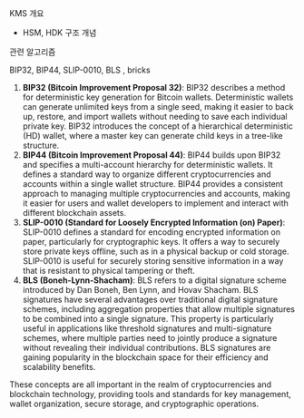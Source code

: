 



KMS 개요

- HSM, HDK 구조 개념



관련 알고리즘

BIP32, BIP44, SLIP-0010, BLS , bricks



1. **BIP32 (Bitcoin Improvement Proposal 32)**: BIP32 describes a method for deterministic key generation for Bitcoin wallets. Deterministic wallets can generate unlimited keys from a single seed, making it easier to back up, restore, and import wallets without needing to save each individual private key. BIP32 introduces the concept of a hierarchical deterministic (HD) wallet, where a master key can generate child keys in a tree-like structure.
2. **BIP44 (Bitcoin Improvement Proposal 44)**: BIP44 builds upon BIP32 and specifies a multi-account hierarchy for deterministic wallets. It defines a standard way to organize different cryptocurrencies and accounts within a single wallet structure. BIP44 provides a consistent approach to managing multiple cryptocurrencies and accounts, making it easier for users and wallet developers to implement and interact with different blockchain assets.
3. **SLIP-0010 (Standard for Loosely Encrypted Information (on) Paper)**: SLIP-0010 defines a standard for encoding encrypted information on paper, particularly for cryptographic keys. It offers a way to securely store private keys offline, such as in a physical backup or cold storage. SLIP-0010 is useful for securely storing sensitive information in a way that is resistant to physical tampering or theft.
4. **BLS (Boneh-Lynn-Shacham)**: BLS refers to a digital signature scheme introduced by Dan Boneh, Ben Lynn, and Hovav Shacham. BLS signatures have several advantages over traditional digital signature schemes, including aggregation properties that allow multiple signatures to be combined into a single signature. This property is particularly useful in applications like threshold signatures and multi-signature schemes, where multiple parties need to jointly produce a signature without revealing their individual contributions. BLS signatures are gaining popularity in the blockchain space for their efficiency and scalability benefits.

These concepts are all important in the realm of cryptocurrencies and blockchain technology, providing tools and standards for key management, wallet organization, secure storage, and cryptographic operations.